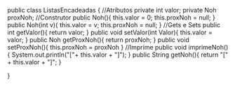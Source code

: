 public class ListasEncadeadas
{
    //Atributos
    private int valor;
    private Noh proxNoh;
    //Construtor
    public Noh(){
        this.valor = 0;
        this.proxNoh = null;
    }
    public Noh(int v){
        this.valor = v;
        this.proxNoh = null;
    }
    //Gets e Sets
    public int getValor(){
        return valor;
    }
    public void setValor(int Valor){
        this.valor = valor;
    }
    public Noh getProxNoh(){
        return proxNoh;
    }
    public void setProxNoh(){
        this.proxNoh = proxNoh
    }
    //Imprime
    public void imprimeNoh(){
        System.out.println("["+ this.valor + "]");
    }
    public String getNoh(){
        return "[" + this.valor + "]";
    }

}

